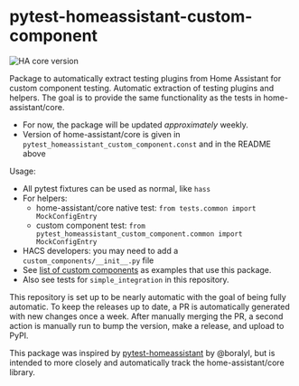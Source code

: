 # pytest-homeassistant-custom-component

![HA core version](https://img.shields.io/static/v1?label=HA+core+version&message=0.118.0.dev0&labelColor=blue)

Package to automatically extract testing plugins from Home Assistant for custom component testing.
Automatic extraction of testing plugins and helpers.
The goal is to provide the same functionality as the tests in home-assistant/core.

* For now, the package will be updated _approximately_ weekly.
* Version of home-assistant/core is given in `pytest_homeassistant_custom_component.const` and in the README above

Usage:
* All pytest fixtures can be used as normal, like `hass`
* For helpers:
  * home-assistant/core native test: `from tests.common import MockConfigEntry`
  * custom component test: `from pytest_homeassistant_custom_component.common import MockConfigEntry`
* HACS developers: you may need to add a `custom_components/__init__.py` file
* See [list of custom components](https://github.com/MatthewFlamm/pytest-homeassistant-custom-component/network/dependents) as examples that use this package.
* Also see tests for `simple_integration` in this repository.

This repository is set up to be nearly automatic with the goal of being fully automatic.
To keep the releases up to date, a PR is automatically generated with new changes once a week.
After manually merging the PR, a second action is manually run to bump the version, make a release, and upload to PyPI.

This package was inspired by [pytest-homeassistant](https://github.com/boralyl/pytest-homeassistant) by @boralyl, but is intended to more closely and automatically track the home-assistant/core library.
